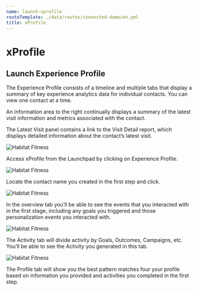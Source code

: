 ```yaml
---
name: launch-xprofile
routeTemplate: ./data/routes/connected-demo/en.yml
title: xProfile
---
```


# xProfile

## Launch Experience Profile

The Experience Profile consists of a timeline and multiple tabs that display a summary of key experience analytics data for individual contacts. You can view one contact at a time.

An information area to the right continually displays a summary of the latest visit information and metrics associated with the contact.

The Latest Visit panel contains a link to the Visit Detail report, which displays detailed information about the contact’s latest visit.

<p>
  <div class="row">
    <div class="col-md-6"> 
      <p><img src="/assets/img/xProfile1.jpg" alt="Habitat Fitness"></p>
    </div>
    <div class="col-md-6"> 
      <p>Access xProfile from the Launchpad by clicking on Experience Profile.</p>      
    </div>
  </div>
<p>

<p>
  <div class="row">
    <div class="col-md-6"> 
      <p><img src="/assets/img/xProfile2.jpg" alt="Habitat Fitness"></p>
    </div>
    <div class="col-md-6"> 
      <p>Locate the contact name you created in the first step and click. </p>   
    </div>
  </div>
<p>

<p>
  <div class="row">
    <div class="col-md-6"> 
      <p><img src="/assets/img/xProfile3.jpg" alt="Habitat Fitness"></p>
    </div>
    <div class="col-md-6"> 
      <p>In the overview tab you’ll be able to see the events that you interacted with in the first stage, including any goals you triggered and those personalization events you interacted with. </p>   
    </div>
  </div>
<p>

<p>
  <div class="row">
    <div class="col-md-6"> 
      <p><img src="/assets/img/xProfile4.jpg" alt="Habitat Fitness"></p>
    </div>
    <div class="col-md-6"> 
      <p>The Activity tab will divide activity by Goals, Outcomes, Campaigns, etc. You’ll be able to see the Activity you generated in this tab.</p>   
    </div>
  </div>
<p>

<p>
  <div class="row">
    <div class="col-md-6"> 
      <p><img src="/assets/img/xProfile5.jpg" alt="Habitat Fitness"></p>
    </div>
    <div class="col-md-6"> 
      <p>The Profile tab will show you the best pattern matches four your profile based on information you provided and activities you completed in the first step. </p>   
    </div>
  </div>
<p>
